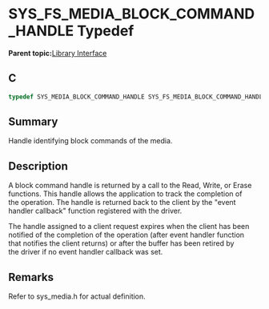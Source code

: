 # SYS\_FS\_MEDIA\_BLOCK\_COMMAND\_HANDLE Typedef

**Parent topic:**[Library Interface](GUID-42556FDF-A632-49FE-8A5E-9303A926578C.md)

## C

```c
typedef SYS_MEDIA_BLOCK_COMMAND_HANDLE SYS_FS_MEDIA_BLOCK_COMMAND_HANDLE;

```

## Summary

Handle identifying block commands of the media.

## Description

A block command handle is returned by a call to the Read, Write, or Erase<br />functions. This handle allows the application to track the completion of<br />the operation. The handle is returned back to the client by the "event<br />handler callback" function registered with the driver.

The handle assigned to a client request expires when the client has been<br />notified of the completion of the operation \(after event handler function<br />that notifies the client returns\) or after the buffer has been retired by<br />the driver if no event handler callback was set.

## Remarks

Refer to sys\_media.h for actual definition.

